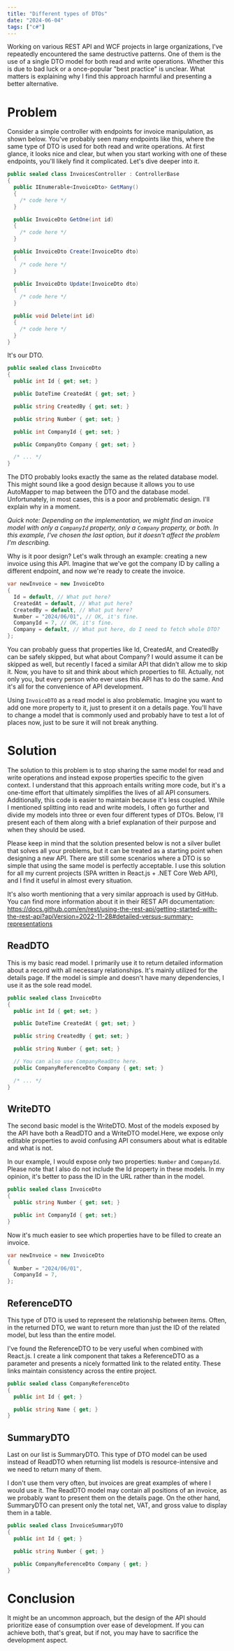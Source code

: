 ```yaml
---
title: "Different types of DTOs"
date: "2024-06-04"
tags: ["c#"]
---
```


Working on various REST API and WCF projects in large organizations, I've repeatedly encountered the same destructive patterns. One of them is the use of a single DTO model for both read and write operations. Whether this is due to bad luck or a once-popular "best practice" is unclear. What matters is explaining why I find this approach harmful and presenting a better alternative.

# Problem
Consider a simple controller with endpoints for invoice manipulation, as shown below. You've probably seen many endpoints like this, where the same type of DTO is used for both read and write operations. At first glance, it looks nice and clear, but when you start working with one of these endpoints, you'll likely find it complicated. Let's dive deeper into it.

``` csharp
public sealed class InvoicesController : ControllerBase
{
  public IEnumerable<InvoiceDto> GetMany()
  {
    /* code here */
  }

  public InvoiceDto GetOne(int id)
  {
    /* code here */
  }

  public InvoiceDto Create(InvoiceDto dto)
  {
    /* code here */
  }

  public InvoiceDto Update(InvoiceDto dto)
  {
    /* code here */
  }

  public void Delete(int id)
  {
    /* code here */
  }
}
```

It's our DTO.

``` csharp
public sealed class InvoiceDto
{
  public int Id { get; set; }

  public DateTime CreatedAt { get; set; }

  public string CreatedBy { get; set; }

  public string Number { get; set; }

  public int CompanyId { get; set; }

  public CompanyDto Company { get; set; }

  /* ... */
}
```
The DTO probably looks exactly the same as the related database model. This might sound like a good design because it allows you to use AutoMapper to map between the DTO and the database model. Unfortunately, in most cases, this is a poor and problematic design. I'll explain why in a moment.

*Quick note: Depending on the implementation, we might find an invoice model with only a `CompanyId` property, only a `Company` property, or both. In this example, I've chosen the last option, but it doesn't affect the problem I'm describing.*

Why is it poor design? Let's walk through an example: creating a new invoice using this API. Imagine that we've got the company ID by calling a different endpoint, and now we're ready to create the invoice.

``` csharp
var newInvoice = new InvoiceDto
{
  Id = default, // What put here?
  CreatedAt = default, // What put here?
  CreatedBy = default, // What put here?
  Number = "2024/06/01", // OK, it's fine.
  CompanyId = 7, // OK, it's fine.
  Company = default, // What put here, do I need to fetch whole DTO?
};
```

You can probably guess that properties like Id, CreatedAt, and CreatedBy can be safely skipped, but what about Company? I would assume it can be skipped as well, but recently I faced a similar API that didn't allow me to skip it. Now, you have to sit and think about which properties to fill. Actually, not only you, but every person who ever uses this API has to do the same. And it's all for the convenience of API development.

Using `InvoiceDTO` as a read model is also problematic. Imagine you want to add one more property to it, just to present it on a details page. You'll have to change a model that is commonly used and probably have to test a lot of places now, just to be sure it will not break anything.

# Solution

The solution to this problem is to stop sharing the same model for read and write operations and instead expose properties specific to the given context. I understand that this approach entails writing more code, but it's a one-time effort that ultimately simplifies the lives of all API consumers. Additionally, this code is easier to maintain because it's less coupled. While I mentioned splitting into read and write models, I often go further and divide my models into three or even four different types of DTOs. Below, I'll present each of them along with a brief explanation of their purpose and when they should be used.


Please keep in mind that the solution presented below is not a silver bullet that solves all your problems, but it can be treated as a starting point when designing a new API. There are still some scenarios where a DTO is so simple that using the same model is perfectly acceptable. I use this solution for all my current projects (SPA written in React.js + .NET Core Web API), and I find it useful in almost every situation.

It's also worth mentioning that a very similar approach is used by GitHub. You can find more information about it in their REST API documentation: https://docs.github.com/en/rest/using-the-rest-api/getting-started-with-the-rest-api?apiVersion=2022-11-28#detailed-versus-summary-representations

## ReadDTO

This is my basic read model. I primarily use it to return detailed information about a record with all necessary relationships. It's mainly utilized for the details page. If the model is simple and doesn't have many dependencies, I use it as the sole read model.

``` csharp
public sealed class InvoiceDto
{
  public int Id { get; set; }

  public DateTime CreatedAt { get; set; }

  public string CreatedBy { get; set; }

  public string Number { get; set; }

  // You can also use CompanyReadDto here.
  public CompanyReferenceDto Company { get; set; } 

  /* ... */
}
```

## WriteDTO

The second basic model is the WriteDTO. Most of the models exposed by the API have both a ReadDTO and a WriteDTO model.Here, we expose only editable properties to avoid confusing API consumers about what is editable and what is not.

In our example, I would expose only two properties: `Number` and `CompanyId`. Please note that I also do not include the Id property in these models. In my opinion, it's better to pass the ID in the URL rather than in the model.

``` csharp
public sealed class InvoiceDto
{
  public string Number { get; set; }

  public int CompanyId { get; set;}
}
```

Now it's much easier to see which properties have to be filled to create an invoice.

``` csharp
var newInvoice = new InvoiceDto
{
  Number = "2024/06/01",
  CompanyId = 7,
};

```
## ReferenceDTO

This type of DTO is used to represent the relationship between items. Often, in the returned DTO, we want to return more than just the ID of the related model, but less than the entire model.

I've found the ReferenceDTO to be very useful when combined with React.js. I create a link component that takes a ReferenceDTO as a parameter and presents a nicely formatted link to the related entity. These links maintain consistency across the entire project.

``` csharp
public sealed class CompanyReferenceDto
{
  public int Id { get; }

  public string Name { get; }
}
```

## SummaryDTO

Last on our list is SummaryDTO. This type of DTO model can be used instead of ReadDTO when returning list models is resource-intensive and we need to return many of them.

I don't use them very often, but invoices are great examples of where I would use it. The ReadDTO model may contain all positions of an invoice, as we probably want to present them on the details page. On the other hand, SummaryDTO can present only the total net, VAT, and gross value to display them in a table.

``` csharp
public sealed class InvoiceSummaryDTO
{
  public int Id { get; }

  public string Number { get; }

  public CompanyReferenceDto Company { get; } 
}
```

# Conclusion

It might be an uncommon approach, but the design of the API should prioritize ease of consumption over ease of development. If you can achieve both, that's great, but if not, you may have to sacrifice the development aspect.
